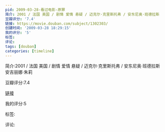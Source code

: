 ```yaml
---
pid: 2009-03-28-看过电影-原罪
简介: 2001 / 法国 美国 / 剧情 爱情 悬疑 / 迈克尔·克里斯托弗 / 安东尼奥·班德拉斯 安吉丽娜·朱莉
豆瓣评分: '7.4'
链接: https://movie.douban.com/subject/1302303/
创建时间: '2009-03-28 18:29:15'
我的评分: '5'
标签:
评论:
tags: [douban]
categories: [timeline]
---
```

简介:2001 / 法国 美国 / 剧情 爱情 悬疑 / 迈克尔·克里斯托弗 / 安东尼奥·班德拉斯 安吉丽娜·朱莉

豆瓣评分:7.4

[链接](https://movie.douban.com/subject/1302303/)

我的评分:5

标签:

评论:

